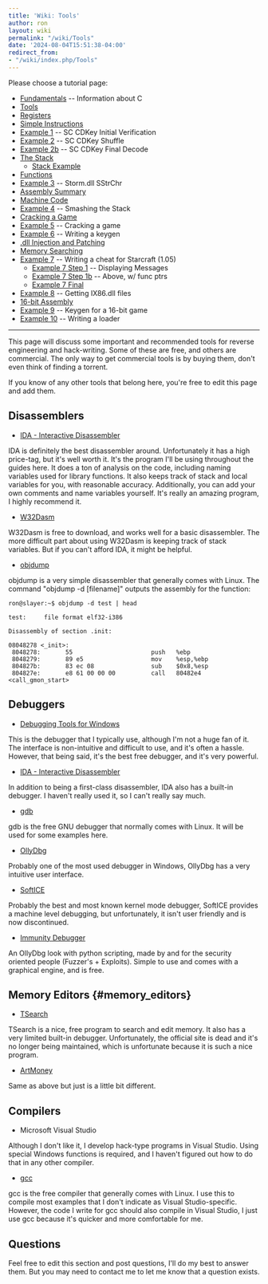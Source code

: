 ```yaml
---
title: 'Wiki: Tools'
author: ron
layout: wiki
permalink: "/wiki/Tools"
date: '2024-08-04T15:51:38-04:00'
redirect_from:
- "/wiki/index.php/Tools"
---
```


Please choose a tutorial page:

-   [Fundamentals](Fundamentals "wikilink") \-- Information about C
-   [Tools](Tools "wikilink")
-   [Registers](Registers "wikilink")
-   [Simple Instructions](Simple_Instructions "wikilink")
-   [Example 1](Example_1 "wikilink") \-- SC CDKey Initial Verification
-   [Example 2](Example_2 "wikilink") \-- SC CDKey Shuffle
-   [Example 2b](Example_2b "wikilink") \-- SC CDKey Final Decode
-   [The Stack](The_Stack "wikilink")
    -   [Stack Example](Stack_Example "wikilink")
-   [Functions](Functions "wikilink")
-   [Example 3](Example_3 "wikilink") \-- Storm.dll SStrChr
-   [Assembly Summary](Assembly_Summary "wikilink")
-   [Machine Code](Machine_Code "wikilink")
-   [Example 4](Example_4 "wikilink") \-- Smashing the Stack
-   [Cracking a Game](Cracking_a_Game "wikilink")
-   [Example 5](Example_5 "wikilink") \-- Cracking a game
-   [Example 6](Example_6 "wikilink") \-- Writing a keygen
-   [.dll Injection and Patching](.dll_Injection_and_Patching "wikilink")
-   [Memory Searching](Memory_Searching "wikilink")
-   [Example 7](Example_7 "wikilink") \-- Writing a cheat for Starcraft (1.05)
    -   [Example 7 Step 1](Example_7_Step_1 "wikilink") \-- Displaying Messages
    -   [Example 7 Step 1b](Example_7_Step_1b "wikilink") \-- Above, w/ func ptrs
    -   [Example 7 Final](Example_7_Final "wikilink")
-   [Example 8](Example_8 "wikilink") \-- Getting IX86.dll files
-   [16-bit Assembly](16-bit_Assembly "wikilink")
-   [Example 9](Example_9 "wikilink") \-- Keygen for a 16-bit game
-   [Example 10](Example_10 "wikilink") \-- Writing a loader

---


This page will discuss some important and recommended tools for reverse engineering and hack-writing. Some of these are free, and others are commercial. The only way to get commercial tools is by buying them, don\'t even think of finding a torrent.

If you know of any other tools that belong here, you\'re free to edit this page and add them.

## Disassemblers

-   [IDA - Interactive Disassembler](http://www.datarescue.com)

IDA is definitely the best disassembler around. Unfortunately it has a high price-tag, but it\'s well worth it. It\'s the program I\'ll be using throughout the guides here. It does a ton of analysis on the code, including naming variables used for library functions. It also keeps track of stack and local variables for you, with reasonable accuracy. Additionally, you can add your own comments and name variables yourself. It\'s really an amazing program, I highly recommend it.

-   [W32Dasm](http://www.javaop.com/~ron/programs/w32dsm.zip)

W32Dasm is free to download, and works well for a basic disassembler. The more difficult part about using W32Dasm is keeping track of stack variables. But if you can\'t afford IDA, it might be helpful.

-   [objdump](http://www.die.net/doc/linux/man/man1/objdump.1.html)

objdump is a very simple disassembler that generally comes with Linux. The command \"objdump -d \[filename\]\" outputs the assembly for the function:

    ron@slayer:~$ objdump -d test | head

    test:     file format elf32-i386

    Disassembly of section .init:

    08048278 <_init>:
     8048278:       55                      push   %ebp
     8048279:       89 e5                   mov    %esp,%ebp
     804827b:       83 ec 08                sub    $0x8,%esp
     804827e:       e8 61 00 00 00          call   80482e4 <call_gmon_start>

## Debuggers

-   [Debugging Tools for Windows](http://www.microsoft.com/whdc/devtools/debugging/default.mspx)

This is the debugger that I typically use, although I\'m not a huge fan of it. The interface is non-intuitive and difficult to use, and it\'s often a hassle. However, that being said, it\'s the best free debugger, and it\'s very powerful.

-   [IDA - Interactive Disassembler](http://www.datarescue.com)

In addition to being a first-class disassembler, IDA also has a built-in debugger. I haven\'t really used it, so I can\'t really say much.

-   [gdb](http://bama.ua.edu/cgi-bin/man-cgi?gdb)

gdb is the free GNU debugger that normally comes with Linux. It will be used for some examples here.

-   [OllyDbg](http://www.ollydbg.de)

Probably one of the most used debugger in Windows, OllyDbg has a very intuitive user interface.

-   [SoftICE](http://en.wikipedia.org/wiki/SoftICE)

Probably the best and most known kernel mode debugger, SoftICE provides a machine level debugging, but unfortunately, it isn\'t user friendly and is now discontinued.

-   [Immunity Debugger](http://www.immunityinc.com/products-immdbg.shtml)

An OllyDbg look with python scripting, made by and for the security oriented people (Fuzzer\'s + Exploits). Simple to use and comes with a graphical engine, and is free.

## Memory Editors {#memory_editors}

-   [TSearch](http://www.javaop.com/~ron/programs/tsearch.zip)

TSearch is a nice, free program to search and edit memory. It also has a very limited built-in debugger. Unfortunately, the official site is dead and it\'s no longer being maintained, which is unfortunate because it is such a nice program.

-   [ArtMoney](http://www.artmoney.ru/)

Same as above but just is a little bit different.

## Compilers

-   Microsoft Visual Studio

Although I don\'t like it, I develop hack-type programs in Visual Studio. Using special Windows functions is required, and I haven\'t figured out how to do that in any other compiler.

-   [gcc](http://bama.ua.edu/cgi-bin/man-cgi?gcc)

gcc is the free compiler that generally comes with Linux. I use this to compile most examples that I don\'t indicate as Visual Studio-specific. However, the code I write for gcc should also compile in Visual Studio, I just use gcc because it\'s quicker and more comfortable for me.

## Questions

Feel free to edit this section and post questions, I\'ll do my best to answer them. But you may need to contact me to let me know that a question exists.
